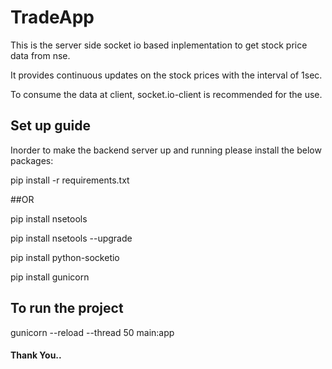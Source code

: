 # TradeApp

This is the server side socket io based inplementation to get stock price data from nse.

It provides continuous updates on the stock prices with the interval of 1sec.

To consume the data at client, socket.io-client is recommended for the use.


## Set up guide

Inorder to make the backend server up and running please install the below packages:

pip install -r requirements.txt

##OR

pip install nsetools

pip install nsetools --upgrade

pip install python-socketio

pip install gunicorn

## To run the project

gunicorn --reload --thread 50 main:app


#### Thank You..
